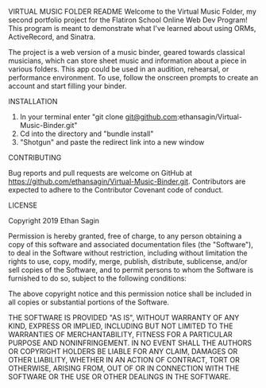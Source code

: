 VIRTUAL MUSIC FOLDER README
Welcome to the Virtual Music Folder, my second portfolio project for the Flatiron School Online Web Dev Program! This program is meant to demonstrate what I've learned about using ORMs, ActiveRecord, and Sinatra.

The project is a web version of a music binder, geared towards classical musicians, which can store sheet music and information about a piece in various folders. This app could be used in an audition, rehearsal, or performance environment. To use, follow the onscreen prompts to create an account and start filling your binder.

INSTALLATION
1) In your terminal enter "git clone git@github.com:ethansagin/Virtual-Music-Binder.git"
2) Cd into the directory and "bundle install"
3) "Shotgun" and paste the redirect link into a new window

CONTRIBUTING

Bug reports and pull requests are welcome on GitHub at https://github.com/ethansagin/Virtual-Music-Binder.git. Contributors are expected to adhere to the Contributor Covenant code of conduct.

LICENSE

Copyright 2019 Ethan Sagin

Permission is hereby granted, free of charge, to any person obtaining a copy of this software and associated documentation files (the "Software"), to deal in the Software without restriction, including without limitation the rights to use, copy, modify, merge, publish, distribute, sublicense, and/or sell copies of the Software, and to permit persons to whom the Software is furnished to do so, subject to the following conditions:

The above copyright notice and this permission notice shall be included in all copies or substantial portions of the Software.

THE SOFTWARE IS PROVIDED "AS IS", WITHOUT WARRANTY OF ANY KIND, EXPRESS OR IMPLIED, INCLUDING BUT NOT LIMITED TO THE WARRANTIES OF MERCHANTABILITY, FITNESS FOR A PARTICULAR PURPOSE AND NONINFRINGEMENT. IN NO EVENT SHALL THE AUTHORS OR COPYRIGHT HOLDERS BE LIABLE FOR ANY CLAIM, DAMAGES OR OTHER LIABILITY, WHETHER IN AN ACTION OF CONTRACT, TORT OR OTHERWISE, ARISING FROM, OUT OF OR IN CONNECTION WITH THE SOFTWARE OR THE USE OR OTHER DEALINGS IN THE SOFTWARE.